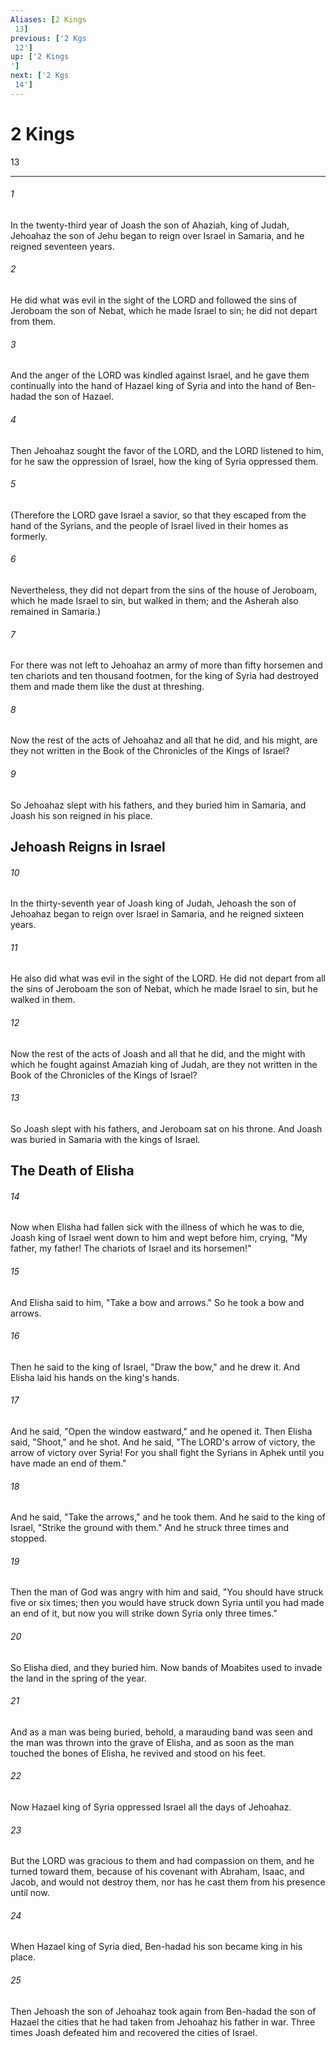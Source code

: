```yaml
---
Aliases: [2 Kings 13]
previous: ['2 Kgs 12']
up: ['2 Kings']
next: ['2 Kgs 14']
---
```

# 2 Kings 13

***
 

###### 1 
In the twenty-third year of Joash the son of Ahaziah, king of Judah, Jehoahaz the son of Jehu began to reign over Israel in Samaria, and he reigned seventeen years.  

###### 2 
He did what was evil in the sight of the LORD and followed the sins of Jeroboam the son of Nebat, which he made Israel to sin; he did not depart from them.  

###### 3 
And the anger of the LORD was kindled against Israel, and he gave them continually into the hand of Hazael king of Syria and into the hand of Ben-hadad the son of Hazael.  

###### 4 
Then Jehoahaz sought the favor of the LORD, and the LORD listened to him, for he saw the oppression of Israel, how the king of Syria oppressed them.  

###### 5 
(Therefore the LORD gave Israel a savior, so that they escaped from the hand of the Syrians, and the people of Israel lived in their homes as formerly.  

###### 6 
Nevertheless, they did not depart from the sins of the house of Jeroboam, which he made Israel to sin, but walked in them; and the Asherah also remained in Samaria.)  

###### 7 
For there was not left to Jehoahaz an army of more than fifty horsemen and ten chariots and ten thousand footmen, for the king of Syria had destroyed them and made them like the dust at threshing.  

###### 8 
Now the rest of the acts of Jehoahaz and all that he did, and his might, are they not written in the Book of the Chronicles of the Kings of Israel?  

###### 9 
So Jehoahaz slept with his fathers, and they buried him in Samaria, and Joash his son reigned in his place.  ## Jehoash Reigns in Israel  

###### 10 
In the thirty-seventh year of Joash king of Judah, Jehoash the son of Jehoahaz began to reign over Israel in Samaria, and he reigned sixteen years.  

###### 11 
He also did what was evil in the sight of the LORD. He did not depart from all the sins of Jeroboam the son of Nebat, which he made Israel to sin, but he walked in them.  

###### 12 
Now the rest of the acts of Joash and all that he did, and the might with which he fought against Amaziah king of Judah, are they not written in the Book of the Chronicles of the Kings of Israel?  

###### 13 
So Joash slept with his fathers, and Jeroboam sat on his throne. And Joash was buried in Samaria with the kings of Israel.  ## The Death of Elisha  

###### 14 
Now when Elisha had fallen sick with the illness of which he was to die, Joash king of Israel went down to him and wept before him, crying, "My father, my father! The chariots of Israel and its horsemen!"  

###### 15 
And Elisha said to him, "Take a bow and arrows." So he took a bow and arrows.  

###### 16 
Then he said to the king of Israel, "Draw the bow," and he drew it. And Elisha laid his hands on the king's hands.  

###### 17 
And he said, "Open the window eastward," and he opened it. Then Elisha said, "Shoot," and he shot. And he said, "The LORD's arrow of victory, the arrow of victory over Syria! For you shall fight the Syrians in Aphek until you have made an end of them."  

###### 18 
And he said, "Take the arrows," and he took them. And he said to the king of Israel, "Strike the ground with them." And he struck three times and stopped.  

###### 19 
Then the man of God was angry with him and said, "You should have struck five or six times; then you would have struck down Syria until you had made an end of it, but now you will strike down Syria only three times."  

###### 20 
So Elisha died, and they buried him. Now bands of Moabites used to invade the land in the spring of the year.  

###### 21 
And as a man was being buried, behold, a marauding band was seen and the man was thrown into the grave of Elisha, and as soon as the man touched the bones of Elisha, he revived and stood on his feet.  

###### 22 
Now Hazael king of Syria oppressed Israel all the days of Jehoahaz.  

###### 23 
But the LORD was gracious to them and had compassion on them, and he turned toward them, because of his covenant with Abraham, Isaac, and Jacob, and would not destroy them, nor has he cast them from his presence until now.  

###### 24 
When Hazael king of Syria died, Ben-hadad his son became king in his place.  

###### 25 
Then Jehoash the son of Jehoahaz took again from Ben-hadad the son of Hazael the cities that he had taken from Jehoahaz his father in war. Three times Joash defeated him and recovered the cities of Israel.
